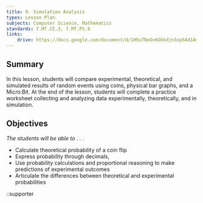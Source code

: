 ```yaml
---
title: 9. Simulation Analysis
types: Lesson Plan
subjects: Computer Science, Mathematics
standards: 7.MT.CE.3, 7.MT.PS.8
links:
    drive: https://docs.google.com/document/d/1HhuTNxOvKGhkdjn3xp5Ad1Av8T5nL6De-j27ikfCUzc/edit
---
```


## Summary

In this lesson, students will compare experimental, theoretical, and simulated results of random events using coins, physical bar graphs, and a Micro:Bit. At the end of the lesson, students will complete a practice worksheet collecting and analyzing data experimentally, theoretically, and in simulation. 

## Objectives

*The students will be able to . . .*

- Calculate theoretical probability of a coin flip
- Express probability through decimals, 
- Use probability calculations and proportional reasoning to make predictions of experimental outcomes
- Articulate the differences between theoretical and experimental probabilities

::supporter
